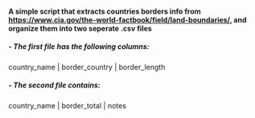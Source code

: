 #### A simple script that extracts countries borders info from https://www.cia.gov/the-world-factbook/field/land-boundaries/, and organize them into two seperate .csv files

##### - The first file has the following columns:  
country_name | border_country | border_length  

##### - The second file contains:  
country_name | border_total | notes
